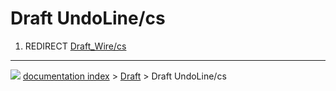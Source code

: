 # Draft UndoLine/cs
1.  REDIRECT [Draft_Wire/cs](Draft_Wire/cs.md)



---
![](images/Right_arrow.png) [documentation index](../README.md) > [Draft](Draft_Workbench.md) > Draft UndoLine/cs
